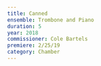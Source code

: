 ```yaml
---
title: Canned
ensemble: Trombone and Piano
duration: 5
year: 2018
commissioner: Cole Bartels
premiere: 2/25/19
category: Chamber
---
```

